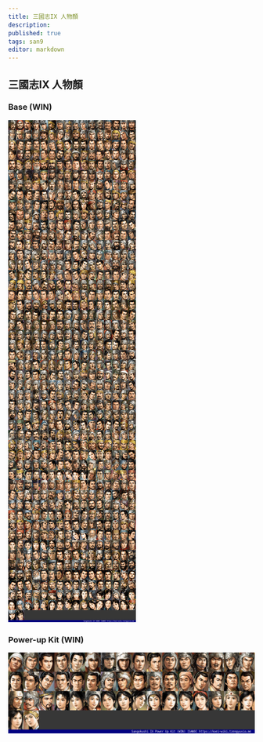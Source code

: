 ```yaml
---
title: 三國志IX 人物顏
description: 
published: true
tags: san9
editor: markdown
---
```


## 三國志IX 人物顏

### Base (WIN)

![san9_win_fs00-index-noted.png](/assets/faces/00indexes/san9_win_fs00-index-noted.png)

### Power-up Kit (WIN)

![san9pk_win_fs00-index-noted.png](/assets/faces/00indexes/san9pk_win_fs00-index-noted.png)
